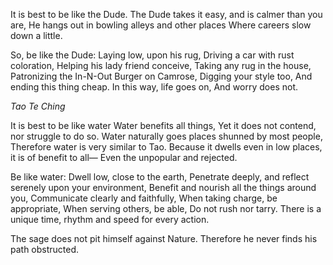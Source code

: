 It is best to be like the Dude.
The Dude takes it easy, and is calmer than you are,
He hangs out in bowling alleys and other places
Where careers slow down a little.

So, be like the Dude:
Laying low, upon his rug,
Driving a car with rust coloration,
Helping his lady friend conceive,
Taking any rug in the house,
Patronizing the In-N-Out Burger on Camrose,
Digging your style too,
And ending this thing cheap.
In this way, life goes on,
And worry does not.

*Tao Te Ching*

It is best to be like water
Water benefits all things,
Yet it does not contend, nor struggle to do so.
Water naturally goes places shunned by most people,
Therefore water is very similar to Tao.
Because it dwells even in low places, it is of benefit to all—
Even the unpopular and rejected.

Be like water:
Dwell low, close to the earth,
Penetrate deeply, and reflect serenely upon your environment,
Benefit and nourish all the things around you,
Communicate clearly and faithfully,
When taking charge, be appropriate,
When serving others, be able,
Do not rush nor tarry.
There is a unique time, rhythm and speed for every action.

The sage does not pit himself against Nature.
Therefore he never finds his path obstructed.